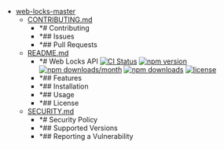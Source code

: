 - <a href = "E:\Node_projects\Node_Way\ArchivTSH_2\ArhivMetarhia_2\web-locks-master\cat.web-locks-master\dir.web-locks-master.md">web-locks-master</a>
    - <a href = "E:\Node_projects\Node_Way\ArchivTSH_2\ArhivMetarhia_2\web-locks-master\CONTRIBUTING.md">CONTRIBUTING.md</a>
        - *# Contributing
        - *## Issues
        - *## Pull Requests
    - <a href = "E:\Node_projects\Node_Way\ArchivTSH_2\ArhivMetarhia_2\web-locks-master\README.md">README.md</a>
        - *# Web Locks API [![CI Status](https://github.com/metarhia/web-locks/workflows/Testing%20CI/badge.svg)](https://github.com/metarhia/web-locks/actions?query=workflow%3A%22Testing+CI%22+branch%3Amaster) [![npm version](https://img.shields.io/npm/v/web-locks.svg?style=flat)](https://www.npmjs.com/package/web-locks) [![npm downloads/month](https://img.shields.io/npm/dm/web-locks.svg)](https://www.npmjs.com/package/web-locks) [![npm downloads](https://img.shields.io/npm/dt/web-locks.svg)](https://www.npmjs.com/package/web-locks) [![license](https://img.shields.io/badge/license-MIT-blue.svg)](https://github.com/metarhia/web-locks/blob/master/LICENSE)
        - *## Features
        - *## Installation
        - *## Usage
        - *## License
    - <a href = "E:\Node_projects\Node_Way\ArchivTSH_2\ArhivMetarhia_2\web-locks-master\SECURITY.md">SECURITY.md</a>
        - *# Security Policy
        - *## Supported Versions
        - *## Reporting a Vulnerability
